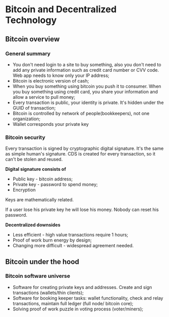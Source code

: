 # Bitcoin and Decentralized Technology

## Bitcoin overview

### General summary
- You don't need login to a site to buy something, also you don't need to add any private information such as credit card number or CVV code. Web app needs to know only your IP address;
- Bitcoin is electronic version of cash;
- When you buy something using bitcoin you push it to consumer. When you buy something using credit card, you share your information and allow a service to pull money;
- Every transaction is public, your identity is private. It's hidden under the GUID of transaction; 
- Bitcoin is controlled by network of people(bookkeepers), not one organization;
- Wallet corresponds your private key

### Bitcoin security

Every transaction is signed by cryptographic digital signature. It's the same as simple human's signature.
CDS is created for every transaction, so it can't be stolen and reused.

**Digital signature consists of**
- Public key - bitcoin address;
- Private key - password to spend money;
- Encryption

Keys are mathematically related.

If a user lose his private key he will lose his money. Nobody can reset his password.

**Decentralized downsides**
 - Less efficient - high value transactions require 1 hours;
 - Proof of work burn energy by design;
 - Changing more difficult - widespread agreement needed.

 ## Bitcoin under the hood

 ### Bitcoin software universe
 - Software for creating private keys and addresses. Create and sign transactions (wallets/thin clients); 
 - Software for booking keeper tasks: wallet functionality, check and relay transactions, maintain full ledger (full node/ bitcoin core);
 - Solving proof of work puzzle in voting process (voter/miners);
